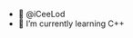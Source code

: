 - 👋 @iCeeLod
- 🌱 I’m currently learning C++

<!---
iCeeLod/iCeeLod is a ✨ special ✨ repository because its `README.md` (this file) appears on your GitHub profile.
You can click the Preview link to take a look at your changes.
--->
